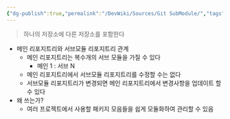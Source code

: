 ```yaml
---
{"dg-publish":true,"permalink":"/DevWiki/Sources/Git SubModule/","tags":["dg-publish"],"noteIcon":"","created":"2025-05-23T01:19:10.500+09:00","updated":"2025-07-19T22:58:36.974+09:00"}
---
```


> 하나의 저장소에 다른 저장소를 포함한다

- 메인 리포지트리와 서브모듈 리포지트리 관계
    - 메인 리포지트리는 복수개의 서브 모듈을 가질 수 있다
        - 메인 1 : 서브 N
    - 메인 리포지트리에서 서브모듈 리포지트리를 수정할 수는 없다
    - 서브모듈 리포지트리가 변경되면 메인 리포지트리에서 변경사항을 업데이트 할 수 있다
- 왜 쓰는가?
    - 여러 프로젝트에서 사용할 패키지 모음들을 쉽게 모듈화하여 관리할 수 있음